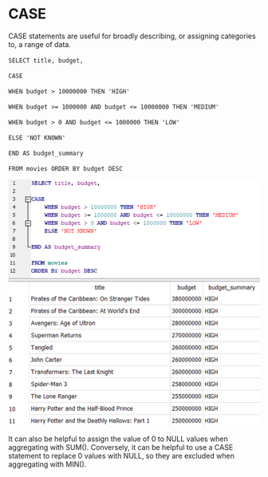 # CASE

CASE statements are useful for broadly describing, or assigning categories to, a range of data.



`SELECT title, budget,`

`CASE`&#x20;

&#x20;   `WHEN budget > 10000000 THEN 'HIGH'`&#x20;

&#x20;   `WHEN budget >= 1000000 AND budget <= 10000000 THEN 'MEDIUM'`&#x20;

&#x20;   `WHEN budget > 0 AND budget <= 1000000 THEN 'LOW'`&#x20;

&#x20;   `ELSE 'NOT KNOWN'`

`END AS budget_summary`

`FROM movies ORDER BY budget DESC`



![](../.gitbook/assets/case.png)

It can also be helpful to assign the value of 0 to NULL values when aggregating with SUM(). Conversely, it can be helpful to use a CASE statement to replace 0 values with NULL, so they are excluded when aggregating with MIN().



